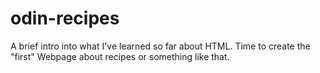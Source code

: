 # odin-recipes

A brief intro into what I've learned so far about HTML.
Time to create the "first" Webpage about recipes or something like that.
